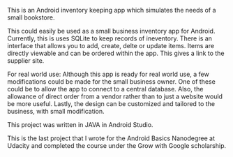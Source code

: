 This is an Android inventory keeping app which simulates the needs of a small bookstore.

This could easily be used as a small business inventory app for Android.  Currently, this is uses SQLite to keep records of ineventory.  There is an interface that allows you to add, create, delte or update items.  Items are directly viewable and can be ordered within the app.  This gives a link to the supplier site.  

For real world use: Although this app is ready for real world use, a few modifications could be made for the small business owner.  One of these could be to allow the app to connect to a central database.  Also, the allowance of direct order from a vendor rather than to just a website would be more useful.  Lastly, the design can be customized and tailored to the business, with small modification.

This project was written in JAVA in Android Studio.

This is the last project that I wrote for the Android Basics Nanodegree at Udacity and completed the course under the Grow with Google scholarship.
